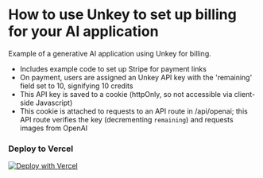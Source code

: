 # How to use Unkey to set up billing for your AI application

Example of a generative AI application using Unkey for billing.

- Includes example code to set up Stripe for payment links
- On payment, users are assigned an Unkey API key with the 'remaining' field set to 10, signifying 10 credits
- This API key is saved to a cookie (httpOnly, so not accessible via client-side Javascript)
- This cookie is attached to requests to an API route in /api/openai; this API route verifies the key (decrementing `remaining`) and requests images from OpenAI

### Deploy to Vercel

[![Deploy with Vercel](https://vercel.com/button)](https://vercel.com/new/clone?repository-url=https%3A%2F%2Fgithub.com%2Funkeyed%2Fhackbill&env=AUTH_SECRET,AUTH_GITHUB_ID,AUTH_GITHUB_SECRET,UNKEY_ROOT_KEY,UNKEY_API_ID,OPENAI_API_KEY,STRIPE_SECRET_KEY,STRIPE_PUBLISHABLE_KEY,STRIPE_PRICE_ID&demo-title=Billing%20%26%20Analytics%20with%20Unkey&demo-url=https%3A%2F%2Fhackbill.vercel.app%2F&integration-ids=oac_pBxhD462CCUdby4F6vTacGrd&skippable-integrations=1)
